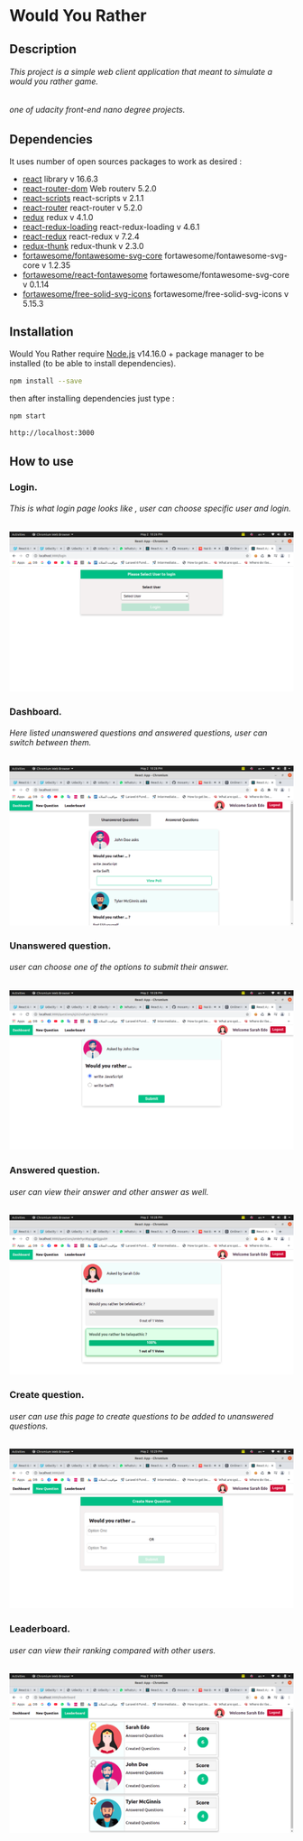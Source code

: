 # Would You Rather
## Description
###### This project is a simple web client application that meant to simulate a would you rather game.
###### one of udacity front-end nano degree projects.
## Dependencies 
It uses number of open sources packages to work as desired :
- [react](https://reactjs.org/) library v 16.6.3 
- [react-router-dom](https://reactrouter.com/) Web routerv 5.2.0
- [react-scripts](https://www.npmjs.com/package/react-scripts) react-scripts v 2.1.1 
- [react-router](https://reactrouter.com/) react-router v 5.2.0
- [redux](https://redux.js.org/) redux v 4.1.0
- [react-redux-loading](https://www.npmjs.com/package/react-redux-loading) react-redux-loading v 4.6.1
- [react-redux](https://react-redux.js.org/) react-redux v 7.2.4
- [redux-thunk](https://www.npmjs.com/package/redux-thunk) redux-thunk v 2.3.0
- [fortawesome/fontawesome-svg-core](https://fontawesome.com/how-to-use/on-the-web/using-with/react) fortawesome/fontawesome-svg-core v 1.2.35
- [fortawesome/react-fontawesome](https://fontawesome.com/how-to-use/on-the-web/using-with/react) fortawesome/fontawesome-svg-core v 0.1.14
- [fortawesome/free-solid-svg-icons](https://fontawesome.com/how-to-use/on-the-web/using-with/react) fortawesome/free-solid-svg-icons v 5.15.3

 
 
## Installation
Would You Rather  require [Node.js](https://nodejs.org/en/) v14.16.0 + package manager to be installed 
(to be able to install dependencies).
```sh
npm install --save
```
then after installing dependencies just type :
```sh
npm start
```
```sh
http://localhost:3000 
``` 
## How to use
### Login.
###### This is what login page looks like , user can choose specific user and login.
![alt Login](https://raw.githubusercontent.com/mosamy9621/Would-You-Rather/master/blob/login.png)
### Dashboard.
###### Here listed unanswered questions and answered questions, user can switch between them.
![alt Dashboard](https://raw.githubusercontent.com/mosamy9621/Would-You-Rather/master/blob/dashboard.png)

### Unanswered question.
###### user can choose one of the options to submit their answer.
![alt Unanswered Question](https://raw.githubusercontent.com/mosamy9621/Would-You-Rather/master/blob/unanswered-question.png)

### Answered question.
###### user can view their answer and other answer as well.
![alt Answered Question](https://raw.githubusercontent.com/mosamy9621/Would-You-Rather/master/blob/answered-question.png)

### Create question.
###### user can use this page to create questions to be added to unanswered questions.
![alt Create Question](https://raw.githubusercontent.com/mosamy9621/Would-You-Rather/master/blob/create-question.png)

### Leaderboard.
###### user can view their ranking compared with other users.
![alt Leaderboard](https://raw.githubusercontent.com/mosamy9621/Would-You-Rather/master/blob/leaderboard.png)
